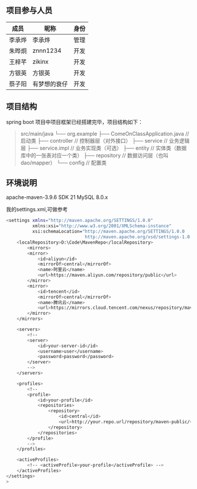 

## 项目参与人员
|成员|昵称 | 身份|
|--|--|--|
| 李承烨 |李承烨 |管理|
| 朱晔炯 |znnn1234 |开发|
| 王梓芊|zikinx |开发|
| 方银英 |方银英|开发|
| 蔡子阳|有梦想的衰仔 |开发|

## 项目结构
spring boot 项目中项目框架已经搭建完毕，项目结构如下：

> src/main/java
└── org.example
    ├── ComeOnClassApplication.java     // 启动类
    ├── controller                      // 控制器层（对外接口）
    ├── service                         // 业务逻辑层
    ├── service.impl                    // 业务实现类（可选）
    ├── entity                          // 实体类（数据库中的一张表对应一个类）
    ├── repository                      // 数据访问层（也叫dao/mapper）
    └── config                          // 配置类

## 环境说明
apache-maven-3.9.6
SDK 21
MySQL 8.0.x


我的settings.xml,可做参考

```bash
<settings xmlns="http://maven.apache.org/SETTINGS/1.0.0"
          xmlns:xsi="http://www.w3.org/2001/XMLSchema-instance"
          xsi:schemaLocation="http://maven.apache.org/SETTINGS/1.0.0
                              http://maven.apache.org/xsd/settings-1.0.0.xsd">
    <localRepository>D:\Code\MavenRepo</localRepository>
        <mirrors>
        <mirror>
            <id>aliyun</id>
            <mirrorOf>central</mirrorOf>
            <name>阿里云</name>
            <url>https://maven.aliyun.com/repository/public</url>
        </mirror>
        <mirror>
            <id>tencent</id>
            <mirrorOf>central</mirrorOf>
            <name>腾讯云</name>
            <url>https://mirrors.cloud.tencent.com/nexus/repository/maven-public/</url>
        </mirror>
    </mirrors>

    <servers>
        <!--
        <server>
            <id>your-server-id</id>
            <username>user</username>
            <password>password</password>
        </server>
        -->
    </servers>

    <profiles>
        <!--
        <profile>
            <id>your-profile</id>
            <repositories>
                <repository>
                    <id>central</id>
                    <url>http://your.repo.url/repository/maven-public/</url>
                </repository>
            </repositories>
        </profile>
        -->
    </profiles>

    <activeProfiles>
        <!-- <activeProfile>your-profile</activeProfile> -->
    </activeProfiles>
</settings>
> 
```




